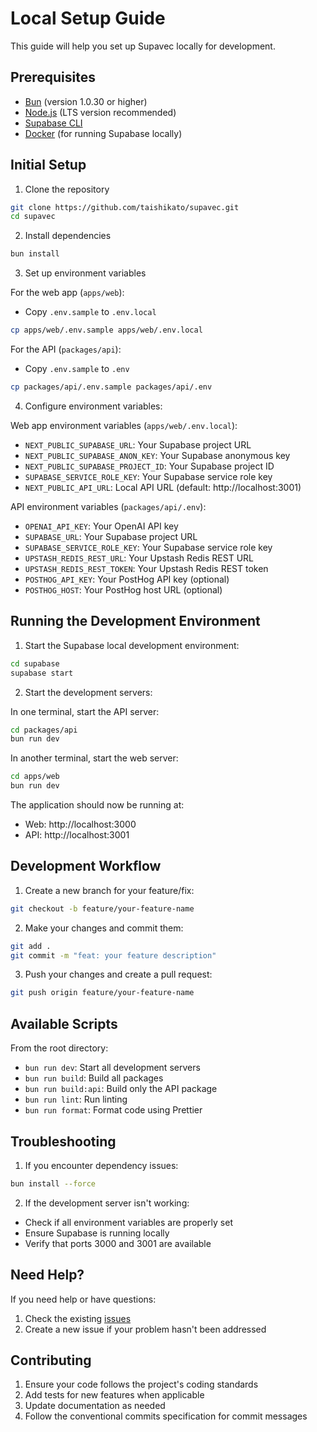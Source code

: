 # Local Setup Guide

This guide will help you set up Supavec locally for development.

## Prerequisites

- [Bun](https://bun.sh/) (version 1.0.30 or higher)
- [Node.js](https://nodejs.org/) (LTS version recommended)
- [Supabase CLI](https://supabase.com/docs/guides/cli)
- [Docker](https://www.docker.com/) (for running Supabase locally)

## Initial Setup

1. Clone the repository

```bash
git clone https://github.com/taishikato/supavec.git
cd supavec
```

2. Install dependencies

```bash
bun install
```

3. Set up environment variables

For the web app (`apps/web`):

- Copy `.env.sample` to `.env.local`

```bash
cp apps/web/.env.sample apps/web/.env.local
```

For the API (`packages/api`):

- Copy `.env.sample` to `.env`

```bash
cp packages/api/.env.sample packages/api/.env
```

4. Configure environment variables:

Web app environment variables (`apps/web/.env.local`):

- `NEXT_PUBLIC_SUPABASE_URL`: Your Supabase project URL
- `NEXT_PUBLIC_SUPABASE_ANON_KEY`: Your Supabase anonymous key
- `NEXT_PUBLIC_SUPABASE_PROJECT_ID`: Your Supabase project ID
- `SUPABASE_SERVICE_ROLE_KEY`: Your Supabase service role key
- `NEXT_PUBLIC_API_URL`: Local API URL (default: http://localhost:3001)

API environment variables (`packages/api/.env`):

- `OPENAI_API_KEY`: Your OpenAI API key
- `SUPABASE_URL`: Your Supabase project URL
- `SUPABASE_SERVICE_ROLE_KEY`: Your Supabase service role key
- `UPSTASH_REDIS_REST_URL`: Your Upstash Redis REST URL
- `UPSTASH_REDIS_REST_TOKEN`: Your Upstash Redis REST token
- `POSTHOG_API_KEY`: Your PostHog API key (optional)
- `POSTHOG_HOST`: Your PostHog host URL (optional)

## Running the Development Environment

1. Start the Supabase local development environment:

```bash
cd supabase
supabase start
```

2. Start the development servers:

In one terminal, start the API server:

```bash
cd packages/api
bun run dev
```

In another terminal, start the web server:

```bash
cd apps/web
bun run dev
```

The application should now be running at:

- Web: http://localhost:3000
- API: http://localhost:3001

## Development Workflow

1. Create a new branch for your feature/fix:

```bash
git checkout -b feature/your-feature-name
```

2. Make your changes and commit them:

```bash
git add .
git commit -m "feat: your feature description"
```

3. Push your changes and create a pull request:

```bash
git push origin feature/your-feature-name
```

## Available Scripts

From the root directory:

- `bun run dev`: Start all development servers
- `bun run build`: Build all packages
- `bun run build:api`: Build only the API package
- `bun run lint`: Run linting
- `bun run format`: Format code using Prettier

## Troubleshooting

1. If you encounter dependency issues:

```bash
bun install --force
```

2. If the development server isn't working:

- Check if all environment variables are properly set
- Ensure Supabase is running locally
- Verify that ports 3000 and 3001 are available

## Need Help?

If you need help or have questions:

1. Check the existing [issues](https://github.com/taishikato/supavec/issues)
2. Create a new issue if your problem hasn't been addressed

## Contributing

1. Ensure your code follows the project's coding standards
2. Add tests for new features when applicable
3. Update documentation as needed
4. Follow the conventional commits specification for commit messages
